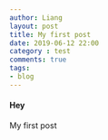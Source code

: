 ```yaml
---
author: Liang
layout: post
title: My first post
date: 2019-06-12 22:00
category : test
comments: true
tags:
- blog
---
```


#### Hey
My first post
